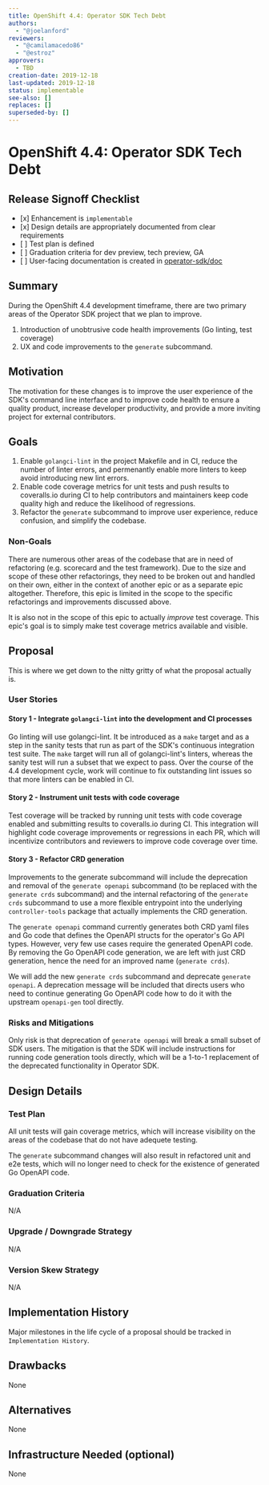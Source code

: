 ```yaml
---
title: OpenShift 4.4: Operator SDK Tech Debt
authors:
  - "@joelanford"
reviewers:
  - "@camilamacedo86"
  - "@estroz"
approvers:
  - TBD
creation-date: 2019-12-18
last-updated: 2019-12-18
status: implementable
see-also: []
replaces: []
superseded-by: []
---
```


# OpenShift 4.4: Operator SDK Tech Debt

## Release Signoff Checklist

- \[x\] Enhancement is `implementable`
- \[x\] Design details are appropriately documented from clear requirements
- \[ \] Test plan is defined
- \[ \] Graduation criteria for dev preview, tech preview, GA
- \[ \] User-facing documentation is created in [operator-sdk/doc][operator-sdk-doc]

## Summary

During the OpenShift 4.4 development timeframe, there are two primary areas of
the Operator SDK project that we plan to improve.

1. Introduction of unobtrusive code health improvements (Go linting, test coverage)
2. UX and code improvements to the `generate` subcommand.

## Motivation

The motivation for these changes is to improve the user experience of the SDK's
command line interface and to improve code health to ensure a quality product,
increase developer productivity, and provide a more inviting project for external
contributors.

## Goals

1. Enable `golangci-lint` in the project Makefile and in CI, reduce the number of
   linter errors, and permenantly enable more linters to keep avoid introducing
   new lint errors.
2. Enable code coverage metrics for unit tests and push results to coveralls.io
   during CI to help contributors and maintainers keep code quality high and
   reduce the likelihood of regressions.
3. Refactor the `generate` subcommand to improve user experience, reduce confusion,
   and simplify the codebase.

### Non-Goals

There are numerous other areas of the codebase that are in need of refactoring
(e.g. scorecard and the test framework). Due to the size and scope of these
other refactorings, they need to be broken out and handled on their own, either
in the context of another epic or as a separate epic altogether. Therefore, this
epic is limited in the scope to the specific refactorings and improvements
discussed above.

It is also not in the scope of this epic to actually _improve_ test coverage. This
epic's goal is to simply make test coverage metrics available and visible.

## Proposal

This is where we get down to the nitty gritty of what the proposal actually is.

### User Stories

#### Story 1 - Integrate `golangci-lint` into the development and CI processes

Go linting will use golangci-lint. It be introduced as a `make` target and as a step
in the sanity tests that run as part of the SDK's continuous integration test suite.
The `make` target will run all of golangci-lint's linters, whereas the sanity test
will run a subset that we expect to pass. Over the course of the 4.4 development
cycle, work will continue to fix outstanding lint issues so that more linters can
be enabled in CI.

#### Story 2 - Instrument unit tests with code coverage

Test coverage will be tracked by running unit tests with code coverage enabled and 
submitting results to coveralls.io during CI. This integration will highlight code
coverage improvements or regressions in each PR, which will incentivize contributors
and reviewers to improve code coverage over time.

#### Story 3 - Refactor CRD generation

Improvements to the generate subcommand will include the deprecation and
removal of the `generate openapi` subcommand (to be replaced with the `generate
crds` subcommand) and the internal refactoring of the `generate crds` subcommand
to use a more flexible entrypoint into the underlying `controller-tools` package
that actually implements the CRD generation.

The `generate openapi` command currently generates both CRD yaml files and Go code
that defines the OpenAPI structs for the operator's Go API types. However, very few
use cases require the generated OpenAPI code. By removing the Go OpenAPI code
generation, we are left with just CRD generation, hence the need for an improved
name (`generate crds`).

We will add the new `generate crds` subcommand and deprecate `generate openapi`. A
deprecation message will be included that directs users who need to continue
generating Go OpenAPI code how to do it with the upstream `openapi-gen` tool
directly.

### Risks and Mitigations

Only risk is that deprecation of `generate openapi` will break a small subset of SDK
users. The mitigation is that the SDK will include instructions for running code 
generation tools directly, which will be a 1-to-1 replacement of the deprecated
functionality in Operator SDK.

## Design Details

### Test Plan

All unit tests will gain coverage metrics, which will increase visibility on the areas
of the codebase that do not have adequete testing. 

The `generate` subcommand changes will also result in refactored unit and e2e tests,
which will no longer need to check for the existence of generated Go OpenAPI code.

### Graduation Criteria

N/A

### Upgrade / Downgrade Strategy

N/A

### Version Skew Strategy

N/A

## Implementation History

Major milestones in the life cycle of a proposal should be tracked in `Implementation
History`.

## Drawbacks

None

## Alternatives

None

## Infrastructure Needed (optional)

None

[operator-sdk-doc]:  ../../doc

